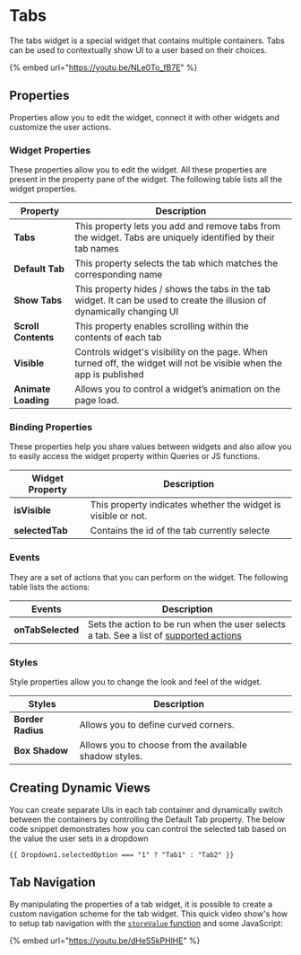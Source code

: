# Tabs

The tabs widget is a special widget that contains multiple containers. Tabs can be used to contextually show UI to a user based on their choices.

{% embed url="https://youtu.be/NLe0To_fB7E" %}

## Properties

&#x20;Properties allow you to edit the widget, connect it with other widgets and customize the user actions.&#x20;

### Widget Properties&#x20;

These properties allow you to edit the widget. All these properties are present in the property pane of the widget. The following table lists all the widget properties.

| Property            | Description                                                                                                              |
| ------------------- | ------------------------------------------------------------------------------------------------------------------------ |
| **Tabs**            | This property lets you add and remove tabs from the widget. Tabs are uniquely identified by their tab names              |
| **Default Tab**     | This property selects the tab which matches the corresponding name                                                       |
| **Show Tabs**       | This property hides / shows the tabs in the tab widget. It can be used to create the illusion of dynamically changing UI |
| **Scroll Contents** | This property enables scrolling within the contents of each tab                                                          |
| **Visible**         | Controls widget's visibility on the page. When turned off, the widget will not be visible when the app is published      |
| **Animate Loading** | Allows you to control a widget’s animation on the page load.                                                             |

### Binding Properties&#x20;

These properties help you share values between widgets and also allow you to easily access the widget property within Queries or JS functions.

| Widget Property | Description                                                   |
| --------------- | ------------------------------------------------------------- |
| **isVisible**   | This property indicates whether the widget is visible or not. |
| **selectedTab** | Contains the id of the tab currently selecte                  |

### Events&#x20;

They are a set of actions that you can perform on the widget. The following table lists the actions:

| Events            | Description                                                                                                                                      |
| ----------------- | ------------------------------------------------------------------------------------------------------------------------------------------------ |
| **onTabSelected** | Sets the action to be run when the user selects a tab. See a list of [supported actions](../../core-concepts/writing-code/appsmith-framework.md) |

### Styles&#x20;

Style properties allow you to change the look and feel of the widget.

| Styles            | Description                                            |   |
| ----------------- | ------------------------------------------------------ | - |
| **Border Radius** | Allows you to define curved corners.                   |   |
| **Box Shadow**    | Allows you to choose from the available shadow styles. |   |

## Creating Dynamic Views

You can create separate UIs in each tab container and dynamically switch between the containers by controlling the Default Tab property. The below code snippet demonstrates how you can control the selected tab based on the value the user sets in a dropdown

```
{{ Dropdown1.selectedOption === "1" ? "Tab1" : "Tab2" }}
```

## Tab Navigation

By manipulating the properties of a tab widget, it is possible to create a custom navigation scheme for the tab widget. This quick video show's how to setup tab navigation with the [`storeValue` function](https://github.com/appsmithorg/appsmith-docs/blob/v1.3/widget-reference/function-reference/store-value.md) and some JavaScript:

{% embed url="https://youtu.be/dHeS5kPHlHE" %}
